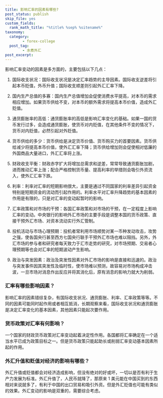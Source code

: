 ```yaml
---
title: 影响汇率的因素有哪些?
post_status: publish
skip_file: yes
custom_fields:
  rank_math_title: "%title% %sep% %sitename%"
taxonomy:
  category:
        - forex-college
  post_tag:
        - 水煮外汇
post_excerpt: 
---
```

影响汇率变动的因素是多方面的，主要包括以下几点：

1. 国际收支状况：国际收支状况是决定汇率趋势的主导因素。国际收支逆差将引起本币贬值，外币升值；国际收支顺差则引起外汇汇率下降。

1. 国内生产总值的多寡：国内生产总值增加会促使消费水平提高，对本币的需求相应增加。如果货币供给不变，对本币的额外需求将提高本币价值，造成外汇贬值。

1. 通货膨胀率的高低：通货膨胀率的高低是影响汇率变化的基础。如果一国的货币发行过多，会造成通货膨胀，使货币对内贬值，在其他条件不变的情况下，货币对内贬值，必然引起对外贬值。

1. 货币供给的多少：货币供给是决定货币价值、货币购买力的首要因素。货币供给减少将提高本币价值，使外汇汇率下降；货币供给增加则会促使相对低廉的外国商品大量进口，外汇汇率将上涨。

1. 财政收支平衡：财政赤字扩大将增加总需求和逆差，常常导致通货膨胀加剧，进而推动汇率上涨；配合严格控制货币量、提高利率的举措则会吸引外资流入，使外汇汇率下跌。

1. 利率：利率对汇率的短期影响很大，主要是通过不同国家的利率差异引起资金特别是短期资金的流动而引起作用的。利率水平对汇率升降趋势的基本因素的作用是有限的，只是对汇率的变动起暂时的影响。

1. 汇率政策和对市场的干预：各国汇率政策和对市场的干预，在一定程度上影响汇率的变动。中央银行的影响外汇市场的主要手段是调整本国的货币政策、直接干预外汇市场、对资本流动实行外汇管制。

1. 投机活动与市场心理预期：投机者常利用市场顺势对某一币种发动攻击，攻势之强，使各国央行甚至西方七国央行联手干预外汇市场也难以阻挡。另外，外汇市场的参与者和研究者每天致力于汇市走势的研究，对市场预期、交易者心理预期等也会对汇率的短期波动产生影响。

1. 政治与突发因素：政治及突发性因素对外汇市场的影响是直接和迅速的。政治与突发事件因其突发性及临时性，使市场难以预测，故容易对市场构成冲击波，一旦市场对消息作出反应并将其消化后，原有消息的影响力就大为削弱。

### 汇率有哪些影响因素？

影响汇率的因素错综复杂，有国际收支状况、通货膨胀、利率、汇率政策等等。不同的因素可能同时起作用或者相互抵消，长期观察来看，国际收支状况和通货膨胀是决定汇率变化的基本因素，其他因素只能起次要作用。

### 货币政策对汇率有何影响？

一个国家的财政货币政策对汇率变动起着决定性作用。各国都将汇率确定在一个适当水平已成为政策目标之一。但是货币政策只能起助长或削弱汇率变动基本因素所起的作用。

### 外汇升值和贬值对经济的影响有哪些？

外汇升值或贬值都会对经济造成影响，但没有绝对的好或坏，一切以是否有利于生产力发展为标准。外汇升值了，人民币就降了，那原来 1 美元能在中国买到的东西相对来说就多了，有利于中国的出口贸易和吸引外资。但是外汇贬值也可能有类似的效果。外汇变动的影响是双重的，需要综合考虑。
